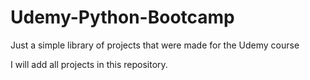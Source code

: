 # Udemy-Python-Bootcamp
Just a simple library of projects that were made for the Udemy course

I will add all projects in this repository.
